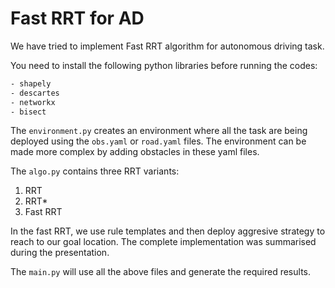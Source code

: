 # Fast RRT for AD

We have tried to implement Fast RRT algorithm for autonomous driving task. 

You need to install the following python libraries before running the codes:
```bash
- shapely
- descartes
- networkx
- bisect
```

The `environment.py` creates an environment where all the task are being deployed using the `obs.yaml` or `road.yaml` files. The environment can be made more complex by adding obstacles in these yaml files. 

The `algo.py` contains three RRT variants:

1. RRT
2. RRT*
3. Fast RRT

In the fast RRT, we use rule templates and then deploy aggresive strategy to reach to our goal location. The complete implementation was summarised during the presentation. 

The `main.py` will use all the above files and generate the required results.
